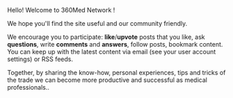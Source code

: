 
Hello! Welcome to 360Med Network <i class="globe icon"></i> !

We hope you'll find the site useful and our community friendly.

We encourage you to participate: **like**/**upvote** posts that you like,
ask **questions**, write **comments** and **answers**, follow posts, bookmark content.
You can keep up with the latest content via email (see your user account settings) or RSS feeds.

Together, by sharing the know-how, personal experiences, tips and tricks of the trade we can
become more productive and successful as medical professionals..
